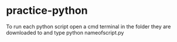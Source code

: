 # practice-python

To run each python script open a cmd terminal in the folder they are downloaded to and type
python nameofscript.py
